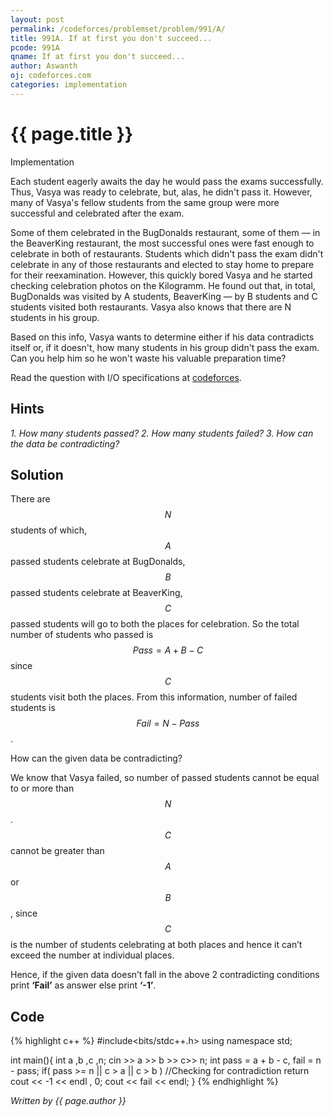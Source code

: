```yaml
---
layout: post
permalink: /codeforces/problemset/problem/991/A/
title: 991A. If at first you don't succeed...
pcode: 991A
qname: If at first you don't succeed...
author: Aswanth
oj: codeforces.com
categories: implementation
---
```


{{ page.title }}
================

<span class="tag-boxed">Implementation</span>

Each student eagerly awaits the day he would pass the exams successfully. Thus, Vasya was ready to celebrate, but, alas, he didn't pass it. However, many of Vasya's fellow students from the same group were more successful and celebrated after the exam.

Some of them celebrated in the BugDonalds restaurant, some of them — in the BeaverKing restaurant, the most successful ones were fast enough to celebrate in both of restaurants. Students which didn't pass the exam didn't celebrate in any of those restaurants and elected to stay home to prepare for their reexamination. However, this quickly bored Vasya and he started checking celebration photos on the Kilogramm. He found out that, in total, BugDonalds was visited by A students, BeaverKing — by B students and C students visited both restaurants. Vasya also knows that there are N students in his group.

Based on this info, Vasya wants to determine either if his data contradicts itself or, if it doesn't, how many students in his group didn't pass the exam. Can you help him so he won't waste his valuable preparation time?

Read the question with I/O specifications at [codeforces](https://codeforces.com/problemset/problem/992/A/).

Hints
-----

*1. How many students passed?* 
*2. How many students failed?*
*3. How can the data be contradicting?*


Solution
--------

There are $$N$$ students of which, $$A$$ passed students celebrate at BugDonalds, $$B$$ passed students celebrate at BeaverKing, $$C$$ passed students will go to both the places for celebration. So the total number of students who passed is $$Pass = A+B-C$$ since $$C$$ students visit both the places. From this information, number of failed students is $$Fail = N - Pass$$. 

How can the given data be contradicting? 

We know that Vasya failed, so number of passed students cannot be equal to or more than $$N$$. $$C$$ cannot be greater than $$A$$ or $$B$$, since $$C$$ is the number of students celebrating at both places and hence it can’t exceed the number at individual places. 

Hence, if the given data doesn’t fall in the above 2 contradicting conditions print **‘Fail’** as answer else print **‘-1’**.

Code
----

{% highlight c++ %}
#include<bits/stdc++.h>
using namespace std;

int main(){
    int a ,b ,c ,n;
    cin >> a >> b >> c>> n;
    int pass = a + b - c, fail = n - pass;
    if( pass >= n || c > a || c > b ) //Checking for contradiction
        return cout << -1 << endl , 0;
    cout << fail << endl;
}
{% endhighlight %}

*Written by {{ page.author }}*
